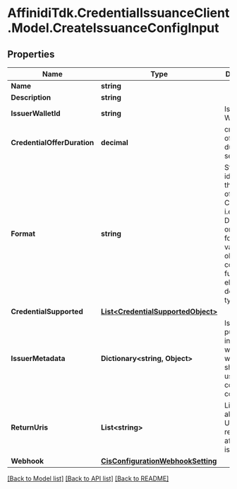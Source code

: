 # AffinidiTdk.CredentialIssuanceClient.Model.CreateIssuanceConfigInput

## Properties

Name | Type | Description | Notes
------------ | ------------- | ------------- | -------------
**Name** | **string** |  | [optional] 
**Description** | **string** |  | [optional] 
**IssuerWalletId** | **string** | Issuer Wallet id | 
**CredentialOfferDuration** | **decimal** | credential offer duration in second | [optional] 
**Format** | **string** | String identifying the format of this Credential, i.e., ldp_vc. Depending on the format value, the object contains further elements defining the type | [optional] 
**CredentialSupported** | [**List&lt;CredentialSupportedObject&gt;**](CredentialSupportedObject.md) |  | 
**IssuerMetadata** | **Dictionary&lt;string, Object&gt;** | Issuer public information wallet may want to show to user during consent confirmation | [optional] 
**ReturnUris** | **List&lt;string&gt;** | List of allowed URIs to be returned to after issuance | [optional] 
**Webhook** | [**CisConfigurationWebhookSetting**](CisConfigurationWebhookSetting.md) |  | [optional] 

[[Back to Model list]](../README.md#documentation-for-models) [[Back to API list]](../README.md#documentation-for-api-endpoints) [[Back to README]](../README.md)

